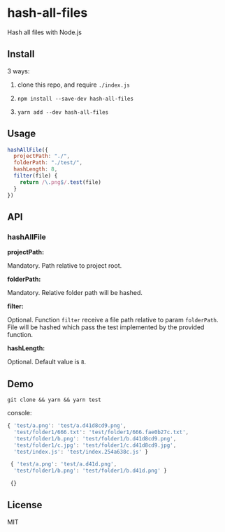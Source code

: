 # hash-all-files

Hash all files with Node.js

## Install

3 ways:

1. clone this repo, and require `./index.js`

2. `npm install --save-dev hash-all-files`

3. `yarn add --dev hash-all-files`

## Usage

```js
hashAllFile({
  projectPath: "./",
  folderPath: "./test/",
  hashLength: 8,
  filter(file) {
    return /\.png$/.test(file)
  }
})
```

## API

### hashAllFile

**projectPath:**

Mandatory.
Path relative to project root.

**folderPath:**

Mandatory.
Relative folder path will be hashed.

**filter:**

Optional.
Function `filter` receive a file path relative to param `folderPath`. File will be hashed which pass the test implemented by the provided function.

**hashLength:**

Optional.
Default value is `8`.

## Demo

`git clone && yarn && yarn test`

console:

```js
{ 'test/a.png': 'test/a.d41d8cd9.png',
  'test/folder1/666.txt': 'test/folder1/666.fae0b27c.txt',
  'test/folder1/b.png': 'test/folder1/b.d41d8cd9.png',
  'test/folder1/c.jpg': 'test/folder1/c.d41d8cd9.jpg',
  'test/index.js': 'test/index.254a638c.js' }

 { 'test/a.png': 'test/a.d41d.png',
  'test/folder1/b.png': 'test/folder1/b.d41d.png' }

 {}
```

## License

MIT

